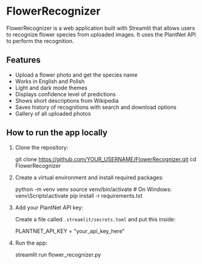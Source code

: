 # FlowerRecognizer

FlowerRecognizer is a web application built with Streamlit that allows users to recognize flower species from uploaded images. It uses the PlantNet API to perform the recognition.

## Features

- Upload a flower photo and get the species name
- Works in English and Polish
- Light and dark mode themes
- Displays confidence level of predictions
- Shows short descriptions from Wikipedia
- Saves history of recognitions with search and download options
- Gallery of all uploaded photos

## How to run the app locally

1. Clone the repository:

   git clone https://github.com/YOUR_USERNAME/FlowerRecognizer.git
   cd FlowerRecognizer

2. Create a virtual environment and install required packages:

   python -m venv venv
   source venv/bin/activate   # On Windows: venv\Scripts\activate
   pip install -r requirements.txt

3. Add your PlantNet API key:

   Create a file called `.streamlit/secrets.toml` and put this inside:

   PLANTNET_API_KEY = "your_api_key_here"

4. Run the app:

   streamlit run flower_recognizer.py
